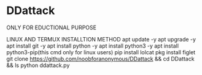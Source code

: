 # DDattack
ONLY FOR EDUCTIONAL PURPOSE

LINUX AND TERMUX INSTALLTION METHOD
apt update -y
apt upgrade -y
apt install git -y 
apt install python -y
apt install python3 -y
apt install python3-pip(this cmd only for linux users)
pip install lolcat
pkg install figlet
git clone https://github.com/noobforanonymous/DDattack && cd DDattack && ls
python ddattack.py
